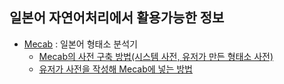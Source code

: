 

일본어 자연어처리에서 활용가능한 정보
--------------------------------------

- [Mecab](https://pypi.org/project/mecab-python3/) : 일본어 형태소 분석기 
  - [Mecab의 사전 구축 방법(시스템 사전, 유저가 만든 형태소 사전)](https://taku910.github.io/mecab/dic.html)
  - [유저가 사전을 작성해 Mecab에 넣는 방법](https://qiita.com/myaun/items/9f8fee924fdc3f7ef411)

